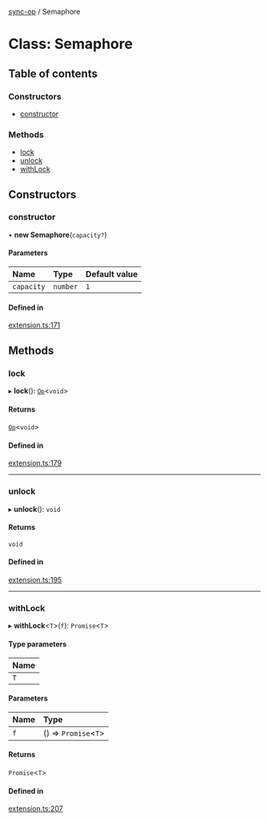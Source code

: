 [sync-op](../README.md) / Semaphore

# Class: Semaphore

## Table of contents

### Constructors

- [constructor](Semaphore.md#constructor)

### Methods

- [lock](Semaphore.md#lock)
- [unlock](Semaphore.md#unlock)
- [withLock](Semaphore.md#withlock)

## Constructors

### constructor

• **new Semaphore**(`capacity?`)

#### Parameters

| Name | Type | Default value |
| :------ | :------ | :------ |
| `capacity` | `number` | `1` |

#### Defined in

[extension.ts:171](https://github.com/dhcmrlchtdj/sync-op/blob/0a6e09c/src/extension.ts#L171)

## Methods

### lock

▸ **lock**(): [`Op`](Op.md)<`void`\>

#### Returns

[`Op`](Op.md)<`void`\>

#### Defined in

[extension.ts:179](https://github.com/dhcmrlchtdj/sync-op/blob/0a6e09c/src/extension.ts#L179)

___

### unlock

▸ **unlock**(): `void`

#### Returns

`void`

#### Defined in

[extension.ts:195](https://github.com/dhcmrlchtdj/sync-op/blob/0a6e09c/src/extension.ts#L195)

___

### withLock

▸ **withLock**<`T`\>(`f`): `Promise`<`T`\>

#### Type parameters

| Name |
| :------ |
| `T` |

#### Parameters

| Name | Type |
| :------ | :------ |
| `f` | () => `Promise`<`T`\> |

#### Returns

`Promise`<`T`\>

#### Defined in

[extension.ts:207](https://github.com/dhcmrlchtdj/sync-op/blob/0a6e09c/src/extension.ts#L207)

